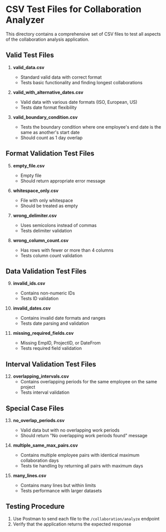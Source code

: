 # CSV Test Files for Collaboration Analyzer

This directory contains a comprehensive set of CSV files to test all aspects of the collaboration analysis application.

## Valid Test Files

1. **valid_data.csv**

   - Standard valid data with correct format
   - Tests basic functionality and finding longest collaborations

2. **valid_with_alternative_dates.csv**

   - Valid data with various date formats (ISO, European, US)
   - Tests date format flexibility

3. **valid_boundary_condition.csv**
   - Tests the boundary condition where one employee's end date is the same as another's start date
   - Should count as 1 day overlap

## Format Validation Test Files

5. **empty_file.csv**

   - Empty file
   - Should return appropriate error message

6. **whitespace_only.csv**

   - File with only whitespace
   - Should be treated as empty

7. **wrong_delimiter.csv**

   - Uses semicolons instead of commas
   - Tests delimiter validation

8. **wrong_column_count.csv**
   - Has rows with fewer or more than 4 columns
   - Tests column count validation

## Data Validation Test Files

9. **invalid_ids.csv**

   - Contains non-numeric IDs
   - Tests ID validation

10. **invalid_dates.csv**

    - Contains invalid date formats and ranges
    - Tests date parsing and validation

11. **missing_required_fields.csv**
    - Missing EmpID, ProjectID, or DateFrom
    - Tests required field validation

## Interval Validation Test Files

12. **overlapping_intervals.csv**
    - Contains overlapping periods for the same employee on the same project
    - Tests interval validation

## Special Case Files

13. **no_overlap_periods.csv**

    - Valid data but with no overlapping work periods
    - Should return "No overlapping work periods found" message

14. **multiple_same_max_pairs.csv**

    - Contains multiple employee pairs with identical maximum collaboration days
    - Tests tie handling by returning all pairs with maximum days

15. **many_lines.csv**
    - Contains many lines but within limits
    - Tests performance with larger datasets

## Testing Procedure

1. Use Postman to send each file to the `/collaboration/analyze` endpoint
2. Verify that the application returns the expected response
